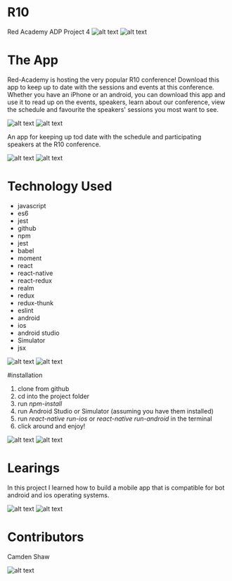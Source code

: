 # R10
Red Academy ADP Project 4
![alt text](./screen-shots/ios/01schedule-scene.png "Welcome to the R10 tech conference!. (ios)")
![alt text](./screen-shots/android/01schedule-scene.png "Welcome to the R10 tech conference! (android)")

# The App
Red-Academy is hosting the very popular R10 conference!  Download this app to keep up to date with the sessions and events at this conference.  Whether you have an iPhone or an android, you can download this app and use it to read up on the events, speakers, learn about our conference, view the schedule and favourite the speakers' sessions you most want to see.

![alt text](./screen-shots/ios/02favourites-scene.png "Favourite all the sessions and events you wish to participate in for a quick, easy to manage schedule. (ios)")
![alt text](./screen-shots/android/02favourites-scene.png "Favourite all the sessions and events you wish to participate in for a quick, easy to manage schedule. (android)")

An app for keeping up tod date with the schedule and participating speakers at the R10 conference.

![alt text](./screen-shots/ios/03session-scene.png "Get more information about the sessions that pique your interest. (ios)")
![alt text](./screen-shots/android/03session-scene.png "Get more information about the sessions that pique your interest. (android)")

# Technology Used
* javascript
*  es6
* jest   
* github     
* npm    
* jest       
* babel      
* moment     
* react      
* react-native       
* react-redux    
* realm      
* redux      
* redux-thunk    
* eslint     
* android    
* ios    
* android studio     
* Simulator      
* jsx

![alt text](./screen-shots/ios/04speaker-scene.png "Don't know the speaker?  Read a brief bio that links to their wikipedia page. (ios)")
![alt text](./screen-shots/android/04speaker-scene.png "Don't know the speaker?  Read a brief bio that links to their wikipedia page. (android)")

#installation
1. clone from github
2. cd into the project folder
3. run *npm-install*
4. run Android Studio or Simulator (assuming you have them installed)
4. run *react-native run-ios* or *react-native run-android* in the terminal
5. click around and enjoy!

![alt text](./screen-shots/ios/05about-scene1.png "Never heard of us?  Read up about this conference and its code of conduct to learn more. (ios)")
![alt text](./screen-shots/android/05about-scene1.png "Never heard of us?  Read up about this conference and its code of conduct to learn more. (android)")

# Learings
In this project I learned how to build a mobile app that is compatible for bot android and ios operating systems.

![alt text](./screen-shots/ios/05about-scene2.png "Check out the fanciful animation on the '+' to '-' icon. (ios)")
![alt text](./screen-shots/android/05about-scene2.png "Check out the fanciful animation on the '+' to '-' icon. (android)")

# Contributors
Camden Shaw


![alt text](./screen-shots/android/00drawer-navigation.png "Use the drawer navigation menu on android to find your way around the app. (android)")
